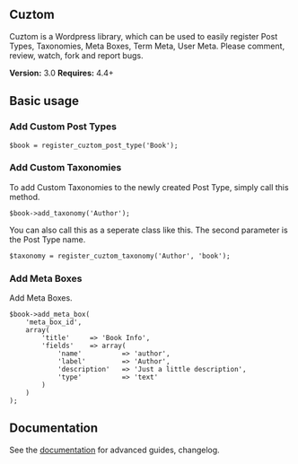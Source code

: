 ## Cuztom

Cuztom is a Wordpress library, which can be used to easily register Post Types, Taxonomies, Meta Boxes, Term Meta, User Meta. Please comment, review, watch, fork and report bugs.

**Version:** 3.0
**Requires:** 4.4+

## Basic usage

### Add Custom Post Types

    $book = register_cuztom_post_type('Book');

### Add Custom Taxonomies

To add Custom Taxonomies to the newly created Post Type, simply call this method.

    $book->add_taxonomy('Author');

You can also call this as a seperate class like this. The second parameter is the Post Type name.

    $taxonomy = register_cuztom_taxonomy('Author', 'book');

### Add Meta Boxes

Add Meta Boxes.

    $book->add_meta_box(
        'meta_box_id',
        array(
            'title'     => 'Book Info',
            'fields'    => array(
                'name'          => 'author',
                'label'         => 'Author',
                'description'   => 'Just a little description',
                'type'          => 'text'
            )
        )
    );

## Documentation
See the [documentation](https://cuztom.readme.io/) for advanced guides, changelog.